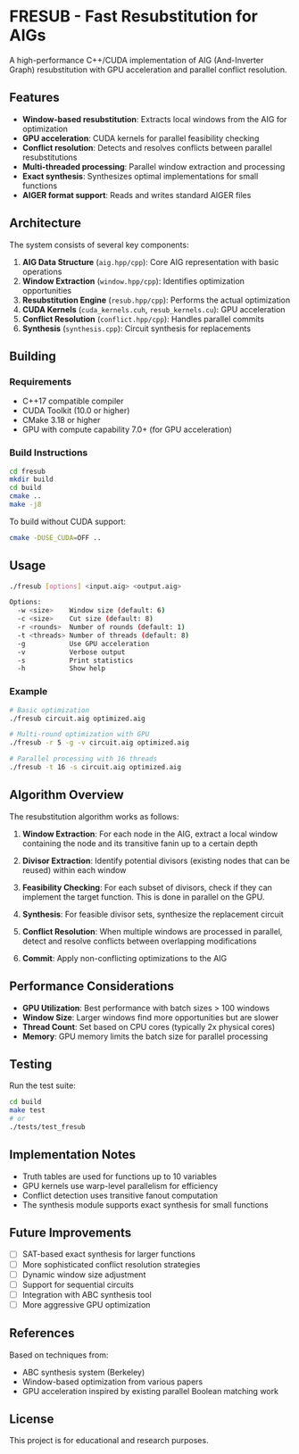 # FRESUB - Fast Resubstitution for AIGs

A high-performance C++/CUDA implementation of AIG (And-Inverter Graph) resubstitution with GPU acceleration and parallel conflict resolution.

## Features

- **Window-based resubstitution**: Extracts local windows from the AIG for optimization
- **GPU acceleration**: CUDA kernels for parallel feasibility checking
- **Conflict resolution**: Detects and resolves conflicts between parallel resubstitutions
- **Multi-threaded processing**: Parallel window extraction and processing
- **Exact synthesis**: Synthesizes optimal implementations for small functions
- **AIGER format support**: Reads and writes standard AIGER files

## Architecture

The system consists of several key components:

1. **AIG Data Structure** (`aig.hpp/cpp`): Core AIG representation with basic operations
2. **Window Extraction** (`window.hpp/cpp`): Identifies optimization opportunities
3. **Resubstitution Engine** (`resub.hpp/cpp`): Performs the actual optimization
4. **CUDA Kernels** (`cuda_kernels.cuh`, `resub_kernels.cu`): GPU acceleration
5. **Conflict Resolution** (`conflict.hpp/cpp`): Handles parallel commits
6. **Synthesis** (`synthesis.cpp`): Circuit synthesis for replacements

## Building

### Requirements

- C++17 compatible compiler
- CUDA Toolkit (10.0 or higher)
- CMake 3.18 or higher
- GPU with compute capability 7.0+ (for GPU acceleration)

### Build Instructions

```bash
cd fresub
mkdir build
cd build
cmake ..
make -j8
```

To build without CUDA support:
```bash
cmake -DUSE_CUDA=OFF ..
```

## Usage

```bash
./fresub [options] <input.aig> <output.aig>

Options:
  -w <size>    Window size (default: 6)
  -c <size>    Cut size (default: 8)
  -r <rounds>  Number of rounds (default: 1)
  -t <threads> Number of threads (default: 8)
  -g           Use GPU acceleration
  -v           Verbose output
  -s           Print statistics
  -h           Show help
```

### Example

```bash
# Basic optimization
./fresub circuit.aig optimized.aig

# Multi-round optimization with GPU
./fresub -r 5 -g -v circuit.aig optimized.aig

# Parallel processing with 16 threads
./fresub -t 16 -s circuit.aig optimized.aig
```

## Algorithm Overview

The resubstitution algorithm works as follows:

1. **Window Extraction**: For each node in the AIG, extract a local window containing the node and its transitive fanin up to a certain depth

2. **Divisor Extraction**: Identify potential divisors (existing nodes that can be reused) within each window

3. **Feasibility Checking**: For each subset of divisors, check if they can implement the target function. This is done in parallel on the GPU.

4. **Synthesis**: For feasible divisor sets, synthesize the replacement circuit

5. **Conflict Resolution**: When multiple windows are processed in parallel, detect and resolve conflicts between overlapping modifications

6. **Commit**: Apply non-conflicting optimizations to the AIG

## Performance Considerations

- **GPU Utilization**: Best performance with batch sizes > 100 windows
- **Window Size**: Larger windows find more opportunities but are slower
- **Thread Count**: Set based on CPU cores (typically 2x physical cores)
- **Memory**: GPU memory limits the batch size for parallel processing

## Testing

Run the test suite:
```bash
cd build
make test
# or
./tests/test_fresub
```

## Implementation Notes

- Truth tables are used for functions up to 10 variables
- GPU kernels use warp-level parallelism for efficiency
- Conflict detection uses transitive fanout computation
- The synthesis module supports exact synthesis for small functions

## Future Improvements

- [ ] SAT-based exact synthesis for larger functions
- [ ] More sophisticated conflict resolution strategies
- [ ] Dynamic window size adjustment
- [ ] Support for sequential circuits
- [ ] Integration with ABC synthesis tool
- [ ] More aggressive GPU optimization

## References

Based on techniques from:
- ABC synthesis system (Berkeley)
- Window-based optimization from various papers
- GPU acceleration inspired by existing parallel Boolean matching work

## License

This project is for educational and research purposes.